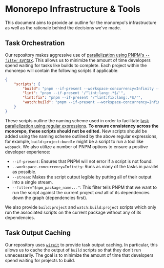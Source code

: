 # Monorepo Infrastructure & Tools

This document aims to provide an outline for the monorepo's infrastructure as well as the rationale behind the decisions we've made.

## Task Orchestration

Our repository makes aggressive use of [parallelization using PNPM's `--filter` syntax](https://pnpm.io/filtering). This allows us to minimize the amount of time developers spend waiting for tasks like builds to complete. Each project within the monorepo will contain the following scripts if applicable:

```json
{
	"scripts": {
		"build": "pnpm --if-present --workspace-concurrency=Infinity --stream --filter=\"$npm_package_name...\" '/^build:project:.*$/'",
		"lint": "pnpm --if-present '/^lint:lang:.*$/'",
		"lint:fix": "pnpm --if-present '/^lint:fix:lang:.*$/'",
		"watch:build": "pnpm --if-present --workspace-concurrency=Infinity --filter=\"$npm_package_name...\" --parallel '/^watch:build:project:.*$/'",
	}
}
```

These scripts outline the naming scheme used in order to facilitate [task parallelization using regular expressions](https://pnpm.io/cli/run#running-multiple-scripts). **To ensure consistency across the monorepo, these scripts should not be edited.** New scripts should be added using the naming scheme outlined by the above regular expressions, for example, `build:project:bundle` might be a script to run a tool like `webpack`. We also utilize a number of PNPM options to ensure a positive developer experience:

- `--if-present`: Ensures that PNPM will not error if a script is not found.
- `--workspace-concurrency=Infinity`: Runs as many of the tasks in parallel as possible.
- `--stream`: Makes the script output legible by putting all of their output into a single stream.
- `--filter="$npm_package_name..."`: This filter tells PNPM that we want to run the script against the current project _and_ all of its dependencies down the graph (dependencies first).

We also provide `build:project` and `watch:build:project` scripts which only run the associated scripts on the current package without any of its dependencies.

## Task Output Caching

Our repository uses [`wireit`](https://github.com/google/wireit) to provide task output caching. In particular, this allows us to cache the output of `build` scripts so that they don't run unnecessarily. The goal is to minimize the amount of time that developers spend waiting for projects to build.
